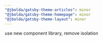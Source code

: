 ```yaml
---
"@jbolda/gatsby-theme-articles": minor
"@jbolda/gatsby-theme-homepage": minor
"@jbolda/gatsby-theme-layout": minor
---
```


use new component library, remove isolation
